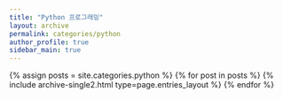 ```yaml
---
title: "Python 프로그래밍"
layout: archive
permalink: categories/python
author_profile: true
sidebar_main: true
---
```



{% assign posts = site.categories.python %}
{% for post in posts %} {% include archive-single2.html type=page.entries_layout %} {% endfor %}
